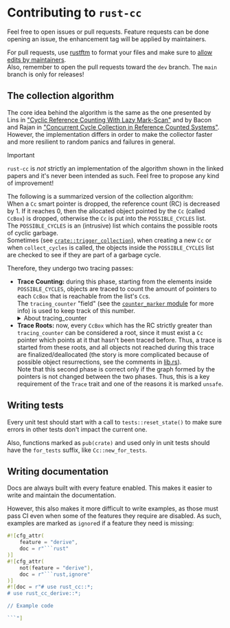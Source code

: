 # Contributing to `rust-cc`

Feel free to open issues or pull requests. Feature requests can be done opening an issue, the enhancement tag will be applied by maintainers.

For pull requests, use [rustftm](https://github.com/rust-lang/rustfmt) to format your files and make sure to
[allow edits by maintainers](https://docs.github.com/en/pull-requests/collaborating-with-pull-requests/working-with-forks/allowing-changes-to-a-pull-request-branch-created-from-a-fork).  
Also, remember to open the pull requests toward the `dev` branch. The `main` branch is only for releases!

## The collection algorithm

The core idea behind the algorithm is the same as the one presented by Lins in ["Cyclic Reference Counting With Lazy Mark-Scan"](https://kar.kent.ac.uk/22347/1/CyclicLin.pdf)
and by Bacon and Rajan in ["Concurrent Cycle Collection in Reference Counted Systems"](https://pages.cs.wisc.edu/~cymen/misc/interests/Bacon01Concurrent.pdf).  
However, the implementation differs in order to make the collector faster and more resilient to random panics and failures in general.

> [!IMPORTANT]  
> `rust-cc` is *not* strictly an implementation of the algorithm shown in the linked papers and it's never been
> intended as such. Feel free to propose any kind of improvement!

The following is a summarized version of the collection algorithm:  
When a `Cc` smart pointer is dropped, the reference count (RC) is decreased by 1. If it reaches 0, then the allocated
object pointed by the `Cc` (called `CcBox`) is dropped, otherwise the `Cc` is put into the `POSSIBLE_CYCLES` list.  
The `POSSIBLE_CYCLES` is an (intrusive) list which contains the possible roots of cyclic garbage.  
Sometimes (see [`crate::trigger_collection`](./src/lib.rs)), when creating a new `Cc` or when `collect_cycles` is called,
the objects inside the `POSSIBLE_CYCLES` list are checked to see if they are part of a garbage cycle.

Therefore, they undergo two tracing passes:
- **Trace Counting:** during this phase, starting from the elements inside `POSSIBLE_CYCLES`,
  objects are traced to count the amount of pointers to each `CcBox` that is reachable from the list's `Cc`s.  
  The `tracing_counter` "field" (see the [`counter_marker` module](./src/counter_marker.rs) for more info) is used to keep track of this number.
  <details>
  <summary>About tracing_counter</summary>
  <p>In the papers, Lins, Bacon and Rajan decrement the RC itself instead of using another counter. However, if during tracing there was a panic,
     it would be hard for `rust-cc` to restore the RC correctly. This is the reason for the choice of having another counter.
     The invariant regarding this second counter is that it must always be between 0 and RC inclusively. 
  </p>
  </details>
- **Trace Roots:** now, every `CcBox` which has the RC strictly greater than `tracing_counter` can be considered a root,
  since it must exist a `Cc` pointer which points at it that hasn't been traced before. Thus, a trace is started from these roots,
  and all objects not reached during this trace are finalized/deallocated (the story is more complicated because of possible
  object resurrections, see the comments in [lib.rs](./src/lib.rs)).  
  Note that this second phase is correct only if the graph formed by the pointers is not changed between the two phases. Thus,
  this is a key requirement of the `Trace` trait and one of the reasons it is marked `unsafe`.

## Writing tests

Every unit test should start with a call to `tests::reset_state()` to make sure errors in other tests don't impact the current one.

Also, functions marked as `pub(crate)` and used only in unit tests should have the `for_tests` suffix, like `Cc::new_for_tests`.

## Writing documentation

Docs are always built with every feature enabled. This makes it easier to write and maintain the documentation.

However, this also makes it more difficult to write examples, as those must pass CI even when some of the features they 
require are disabled. As such, examples are marked as `ignore`d if a feature they need is missing:
```rust
#![cfg_attr(
    feature = "derive",
    doc = r"```rust"
)]
#![cfg_attr(
    not(feature = "derive"),
    doc = r"```rust,ignore"
)]
#![doc = r"# use rust_cc::*;
# use rust_cc_derive::*;

// Example code

```"]
```
